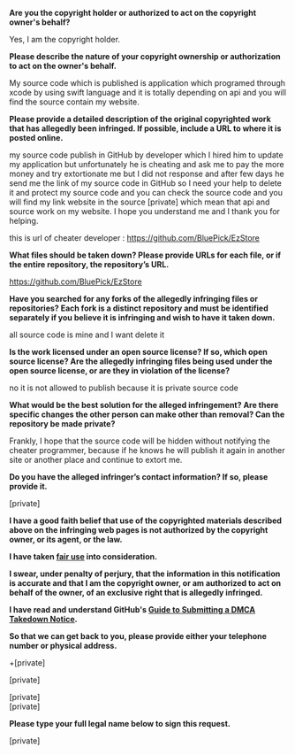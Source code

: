**Are you the copyright holder or authorized to act on the copyright owner's behalf?**

Yes, I am the copyright holder.

**Please describe the nature of your copyright ownership or authorization to act on the owner's behalf.**

My source code which is published is application which programed through xcode by using swift language and it is totally depending on api and you will find the source contain my website.

**Please provide a detailed description of the original copyrighted work that has allegedly been infringed. If possible, include a URL to where it is posted online.**

my source code publish in GitHub by developer which I hired him to update my application but unfortunately he is cheating and ask me to pay the more money and try extortionate me but I did not response and after few days he send me the link of my source code in GitHub so I need your help to delete it and protect my source code and you can check the source code and you will find my link website in the source [private] which mean that api and source work on my website. I hope you understand me and I thank you for helping.

this is url of cheater developer : https://github.com/BluePick/EzStore

**What files should be taken down? Please provide URLs for each file, or if the entire repository, the repository’s URL.**

https://github.com/BluePick/EzStore

**Have you searched for any forks of the allegedly infringing files or repositories? Each fork is a distinct repository and must be identified separately if you believe it is infringing and wish to have it taken down.**

all source code is mine and I want delete it

**Is the work licensed under an open source license? If so, which open source license? Are the allegedly infringing files being used under the open source license, or are they in violation of the license?**

no it is not allowed to publish because it is private source code

**What would be the best solution for the alleged infringement? Are there specific changes the other person can make other than removal? Can the repository be made private?**

Frankly, I hope that the source code will be hidden without notifying the cheater programmer, because if he knows he will publish it again in another site or another place and continue to extort me.

**Do you have the alleged infringer’s contact information? If so, please provide it.**

[private]

**I have a good faith belief that use of the copyrighted materials described above on the infringing web pages is not authorized by the copyright owner, or its agent, or the law.**

**I have taken <a href="https://www.lumendatabase.org/topics/22">fair use</a> into consideration.**

**I swear, under penalty of perjury, that the information in this notification is accurate and that I am the copyright owner, or am authorized to act on behalf of the owner, of an exclusive right that is allegedly infringed.**

**I have read and understand GitHub's <a href="https://docs.github.com/articles/guide-to-submitting-a-dmca-takedown-notice/">Guide to Submitting a DMCA Takedown Notice</a>.**

**So that we can get back to you, please provide either your telephone number or physical address.**

+[private]

[private]

[private]  
[private]  

**Please type your full legal name below to sign this request.**

[private]
